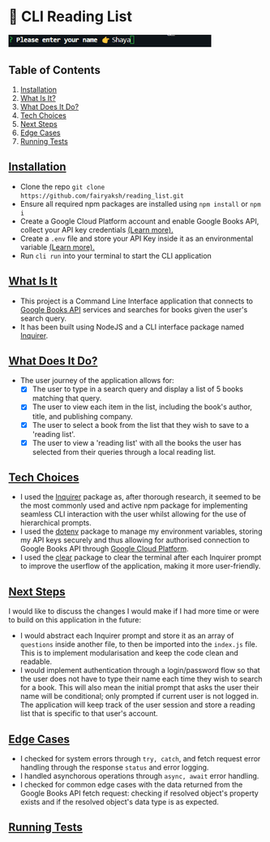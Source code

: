 # 💾 CLI Reading List

<p>
<img alt="CLI Screenshot Example" width="400" src="./assets/name_prompt.png"/>
</p>
<p>

## Table of Contents

1.  [Installation](#installation)
2.  [What Is It?](#description)
3.  [What Does It Do?](#purpose)
4.  [Tech Choices](#tech)
5.  [Next Steps](#review)
6.  [Edge Cases](#cases)
7.  [Running Tests](#tests)

## [Installation](#installation)
- Clone the repo `git clone https://github.com/fairyaksh/reading_list.git`
- Ensure all required npm packages are installed using `npm install` or `npm i`
- Create a Google Cloud Platform account and enable Google Books API, collect your API key credentials [(Learn more).](https://developers.google.com/books/docs/v1/using#APIKey)
- Create a `.env` file and store your API Key inside it as an environmental variable [(Learn more).](https://www.freecodecamp.org/news/how-to-use-node-environment-variables-with-a-dotenv-file-for-node-js-and-npm/)
- Run `cli run` into your terminal to start the CLI application

## [What Is It](#description)
- This project is a Command Line Interface application that connects to [Google Books API](https://developers.google.com/books/docs/overview) services and searches for books given the user's search query.
- It has been built using NodeJS and a CLI interface package named [Inquirer](https://github.com/SBoudrias/Inquirer.js).

## [What Does It Do?](#purpose)
- The user journey of the application allows for:
    - [x] The user to type in a search query and display a list of 5 books matching that query.
    - [x] The user to view each item in the list, including the book's author, title, and publishing company.
    - [x] The user to select a book from the list that they wish to save to a 'reading list'.
    - [x] The user to view a 'reading list' with all the books the user has selected from their queries through a local reading list.

## [Tech Choices](#tech)
- I used the [Inquirer](https://github.com/SBoudrias/Inquirer.js) package as, after thorough research, it seemed to be the most commonly used and active npm package for implementing seamless CLI interaction with the user whilst allowing for the use of hierarchical prompts. 
- I used the [dotenv](https://www.npmjs.com/package/dotenv) package to manage my environment variables, storing my API keys securely and thus allowing for authorised connection to Google Books API through [Google Cloud Platform](https://console.developers.google.com/apis).
- I used the [clear](https://www.npmjs.com/package/clear) package to clear the terminal after each Inquirer prompt to improve the userflow of the application, making it more user-friendly.

## [Next Steps](#review)
I would like to discuss the changes I would make if I had more time or were to build on this application in the future:
- I would abstract each Inquirer prompt and store it as an array of `questions` inside another file, to then be imported into the `index.js` file. 
This is to implement modularisation and keep the code clean and readable.
- I would implement authentication through a login/password flow so that the user does not have to type their name each time they wish to search for a book. 
This will also mean the initial prompt that asks the user their name will be conditional; only prompted if current user is not logged in. The application will keep track of the user session and store a reading list that is specific to that user's account.

## [Edge Cases](#cases)
- I checked for system errors through `try, catch`, and fetch request error handling through the response `status` and error logging.
- I handled asynchorous operations through `async, await` error handling.
- I checked for common edge cases with the data returned from the Google Books API fetch request: checking if resolved object's property exists and if the resolved object's data type is as expected. 

## [Running Tests](#tests)

<!-- 

TODO: Write tests
TODO: Beautify your messages: https://dev.to/rushankhan1/build-a-cli-with-node-js-4jbi#:~:text=Beautification%20using%20Boxen%20and%20Chalk

---
TIL:
    - can't map through objects
    - map returns an array
    - .splice mutates original arr; need 2nd position so splice doesn't delete items
    - recommended to: 1. commit package/package-lock.json 2. NOT commit node_modules & .env
    
resources:
https://www.reddit.com/r/learnpython/comments/6yl7l7/eli5_shebang_lines/
https://github.com/motdotla/dotenv#how-do-i-use-dotenv-with-import
https://rachelaemmer.medium.com/how-to-use-the-google-books-api-in-your-application-17a0ed7fa857
https://dev.to/fayvik/building-a-book-finder-app-using-google-book-api-305n
https://pakstech.com/blog/inquirer-js/
https://www.freecodecamp.org/news/how-to-write-better-git-commit-messages/
https://blog.kiradev.co/build-a-cli-using-nodejs#heading-cleaning-up-the-codebase-optional
-->